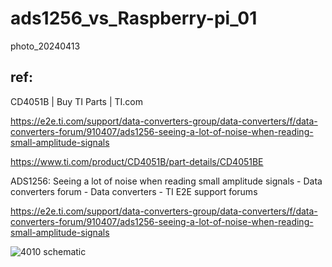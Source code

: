 # ads1256_vs_Raspberry-pi_01
photo_20240413

## ref:

CD4051B | Buy TI Parts | TI.com

https://e2e.ti.com/support/data-converters-group/data-converters/f/data-converters-forum/910407/ads1256-seeing-a-lot-of-noise-when-reading-small-amplitude-signals

https://www.ti.com/product/CD4051B/part-details/CD4051BE

ADS1256: Seeing a lot of noise when reading small amplitude signals - Data converters forum - Data converters - TI E2E support forums

https://e2e.ti.com/support/data-converters-group/data-converters/f/data-converters-forum/910407/ads1256-seeing-a-lot-of-noise-when-reading-small-amplitude-signals

![4010 schematic](https://github.com/chibaf/freezed_wall_20240415/assets/1296728/ecea92b1-7a0c-4432-971e-ac7e5eebf85d)

